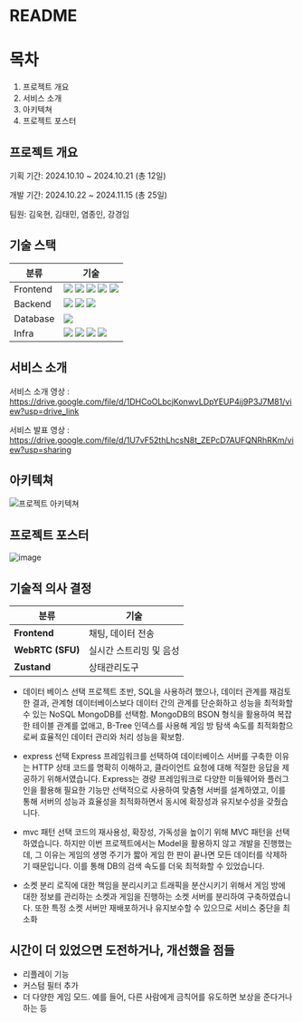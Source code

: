 # README


# 목차
1. 프로젝트 개요
2. 서비스 소개
3. 아키텍쳐
4. 프로젝트 포스터

## 프로젝트 개요
기획 기간: 2024.10.10 ~ 2024.10.21 (총 12일)

개발 기간: 2024.10.22 ~ 2024.11.15 (총 25일)

팀원: 김욱현, 김태민, 염종인, 강경임

## 기술 스택
| 분류 | 기술 |
|---|---|
|Frontend|<img src="https://img.shields.io/badge/javascript-F7DF1E?style=for-the-badge&logo=javascript&logoColor=black"> <img src="https://img.shields.io/badge/react-61DAFB?style=for-the-badge&logo=react&logoColor=black"> <img src="https://img.shields.io/badge/socket.io-010101?style=for-the-badge&logo=socket.io&logoColor=white"> <img src="https://img.shields.io/badge/zustand-orange?style=for-the-badge&logo=zustand&logoColor=white"> <img src="https://img.shields.io/badge/WebRTC-333333?style=for-the-badge&logo=WebRTC&logoColor=white">|
|Backend|<img src="https://img.shields.io/badge/socket.io-010101?style=for-the-badge&logo=socket.io&logoColor=white"> <img src="https://img.shields.io/badge/node.js-339933?style=for-the-badge&logo=Node.js&logoColor=white"> <img src="https://img.shields.io/badge/express.js-000000?style=for-the-badge&logo=javascript&logoColor=yellow">|
|Database|<img src="https://img.shields.io/badge/mongoDB-47A248?style=for-the-badge&logo=MongoDB&logoColor=white">|
|Infra|<img src="https://img.shields.io/badge/AmazonEC2-FF9900?style=for-the-badge&logo=AmazonEC2&logoColor=white"> <img src="https://img.shields.io/badge/MediaPipe-0097A7?style=for-the-badge&logo=MediaPipe&logoColor=white"> <img src="https://img.shields.io/badge/TensorFlow-FF6F00?style=for-the-badge&logo=TensorFlow&logoColor=white"> <img src="https://img.shields.io/badge/WebSpeechAPI-409EBB?style=for-the-badge&logo=WebSpeechAPI&logoColor=white">|


## 서비스 소개
서비스 소개 영상 : https://drive.google.com/file/d/1DHCoOLbcjKonwvLDpYEUP4ij9P3J7M81/view?usp=drive_link

서비스 발표 영상 : https://drive.google.com/file/d/1U7vF52thLhcsN8t_ZEPcD7AUFQNRhRKm/view?usp=sharing

## 아키텍쳐
![프로젝트 아키텍쳐](https://github.com/user-attachments/assets/37e6325b-fc17-4ae1-973f-d123704ba065)

## 프로젝트 포스터
![image](https://github.com/user-attachments/assets/44ef48aa-4ba3-4de5-ab4d-ddc658f9e3f1)


## 기술적 의사 결정
|분류|기술|
|---|---|
|**Frontend**|채팅, 데이터 전송|Polling / Long Polling / Web Socket|WebSocket 사용 결정|
|**WebRTC (SFU)**|실시간 스트리밍 및 음성|HLS / Mesh / SFU / MCU|WebRTC (SFU) 사용 결정|
|**Zustand**|상태관리도구|redux,zustand|zustand 사용 결정|

- 데이터 베이스 선택
프로젝트 초반, SQL을 사용하려 했으나, 데이터 관계를 재검토한 결과, 관계형 데이터베이스보다 데이터 간의 관계를 단순화하고 성능을 최적화할 수 있는 NoSQL MongoDB를 선택함. MongoDB의 BSON 형식을 활용하여 복잡한 테이블 관계를 없애고, B-Tree 인덱스를 사용해 게임 방 탐색 속도를 최적화함으로써 효율적인 데이터 관리와 처리 성능을 확보함.

- express 선택
Express 프레임워크를 선택하여 데이터베이스 서버를 구축한 이유는 HTTP 상태 코드를 명확히 이해하고, 클라이언트 요청에 대해 적절한 응답을 제공하기 위해서였습니다. 
Express는 경량 프레임워크로 다양한 미들웨어와 플러그인을 활용해 필요한 기능만 선택적으로 사용하여 맞춤형 서버를 설계하였고, 이를 통해 서버의 성능과 효율성을 최적화하면서 동시에 확장성과 유지보수성을 갖췄습니다.

- mvc 패턴 선택
코드의 재사용성, 확장성, 가독성을 높이기 위해 MVC 패턴을 선택하였습니다. 하지만 이번 프로젝트에서는 Model을 활용하지 않고 개발을 진행했는데, 그 이유는 게임의 생명 주기가 짧아 게임 한 판이 끝나면 모든 데이터를 삭제하기 때문입니다. 이를 통해 DB의 검색 속도를 더욱 최적화할 수 있었습니다.

- 소켓 분리 
로직에 대한 책임을 분리시키고 트래픽을 분산시키기 위해서 게임 방에 대한 정보를 관리하는 소켓과 게임을 진행하는 소켓 서버를 분리하여 구축하였습니다. 또한 특정 소켓 서버만 재배포하거나 유지보수할 수 있으므로 서비스 중단을 최소화


## 시간이 더 있었으면 도전하거나, 개선했을 점들
- 리플레이 기능
- 커스텀 필터 추가
- 더 다양한 게임 모드. 예를 들어, 다른 사람에게 금칙어를 유도하면 보상을 준다거나 하는 등
